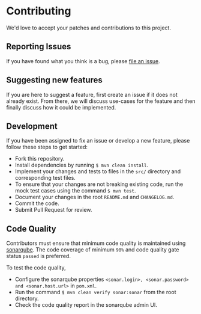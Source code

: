 # Contributing

We'd love to accept your patches and contributions to this project.

## Reporting Issues

If you have found what you think is a bug, please [file an issue](https://git.transferto.com/java/httpclient-maven/issues/new).

## Suggesting new features

If you are here to suggest a feature, first create an issue if it does not already exist. From there, we will discuss use-cases for the feature and then finally discuss how it could be implemented.

## Development

If you have been assigned to fix an issue or develop a new feature, please follow these steps to get started:

- Fork this repository.
- Install dependencies by running `$ mvn clean install`.
- Implement your changes and tests to files in the `src/` directory and corresponding test files.
- To ensure that your changes are not breaking existing code, run the mock test cases using the command `$ mvn test`.
- Document your changes in the root `README.md` and `CHANGELOG.md`.
- Commit the code.
- Submit Pull Request for review.


## Code Quality

Contributors must ensure that minimum code quality is maintained using [sonarqube](https://www.sonarqube.org/). The code coverage of minimum `90%` and code quality gate status `passed` is preferred.

To test the code quality, 
- Configure the sonarqube properties `<sonar.login>, <sonar.password> and <sonar.host.url>` in `pom.xml`.
- Run the command `$ mvn clean verify sonar:sonar` from the root directory. 
- Check the code quality report in the sonarqube admin UI.
